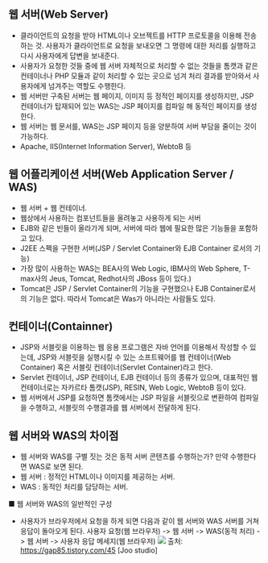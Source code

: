 ## 웹 서버(Web Server)
* 클라이언트의 요청을 받아 HTML이나 오브젝트를 HTTP 프로토콜을 이용해 전송하는 것.
   사용자가 클라이언트로 요청을 보내오면 그 명령에 대한 처리를 실행하고 다시 사용자에게 답변을 보내준다.
* 사용자가 요청한 것들 중에 웹 서버 자체적으로 처리할 수 없는 것들을 톰캣과 같은 컨테이너나 PHP 모듈과
   같이 처리할 수 있는 곳으로 넘겨 처리 결과를 받아와서 사용자에게 넘겨주는 역할도 수행한다.
* 웹 서버만 구축된 서버는 웹 페이지, 이미지 등 정적인 페이지를 생성하지만,
   JSP 컨테이너가 탑재되어 있는 WAS는 JSP 페이지를 컴파일 해 동적인 페이지를 생성한다.
* 웹 서버는 웹 문서를, WAS는 JSP 페이지 등을 양분하여 서버 부담을 줄이는 것이 가능하다.
* Apache, IIS(Internet Information Server), WebtoB 등


## 웹 어플리케이션 서버(Web Application Server / WAS)
* 웹 서버 + 웹 컨테이너.
* 웹상에서 사용하는 컴포넌트들을 올려놓고 사용하게 되는 서버
* EJB와 같은 빈들이 올라가게 되며, 서버에 따라 웹에 필요한 많은 기능들을 포함하고 있다.
* J2EE 스펙을 구현한 서버(JSP / Servlet Container와 EJB Container 로서의 기능)
* 가장 많이 사용하는 WAS는 BEA사의 Web Logic, IBM사의 Web Sphere, T-max사의 Jeus, Tomcat, Redhot사의 JBoss 등이 있다.)
* Tomcat은 JSP / Servlet Container의 기능을 구현했으나 EJB Container로서의 기능은 없다.
    따라서 Tomcat은 Was가 아니라는 사람들도 있다.



## 컨테이너(Containner)
* JSP와 서블릿을 이용하는 웹 응용 프로그램은 자바 언어를 이용해서 작성할 수 있는데,
   JSP와 서블릿을 실행시킬 수 있는 소프트웨어를 웹 컨테이너(Web Container) 혹은 서블릿 컨테이너(Servlet Container)라고 한다.
* Servlet 컨테이너, JSP 컨테이너, EJB 컨테이너 등의 종류가 있으며, 대표적인 웹 컨테이너로는
   자카르타 톰캣(JSP), RESIN, Web Logic, WebtoB 등이 있다.
* 웹 서버에서 JSP를 요청하면 톰캣에서는 JSP 파일을 서블릿으로 변환하여 컴파일을 수행하고,
   서블릿의 수행결과를 웹 서버에서 전달하게 된다. 


 
## 웹 서버와 WAS의 차이점
* 웹 서버와 WAS를 구별 짓는 것은 동적 서버 콘텐츠를 수행하는가? 만약 수행한다면 WAS로 보면 된다.
* 웹 서버 : 정적인 HTML이나 이미지를 제공하는 서버.
* WAS : 동적인 처리를 담당하는 서버. 



■ 웹 서버와 WAS의 일반적인 구성
* 사용자가 브라우저에서 요청을 하게 되면 다음과 같이 웹 서버와 WAS 서버를 거쳐 응답이 돌아오게 된다.
   사용자 요청(웹 브라우저) -> 웹 서버 -> WAS(동적 처리) -> 웹 서버 -> 사용자 응답 메세지(웹 브라우저)
![](/img/hsp1.png)
출처: https://gap85.tistory.com/45 [Joo studio]

